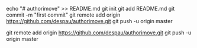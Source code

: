 echo "# authorimove" >> README.md
git init
git add README.md
git commit -m "first commit"
git remote add origin https://github.com/despau/authorimove.git
git push -u origin master


git remote add origin https://github.com/despau/authorimove.git
git push -u origin master